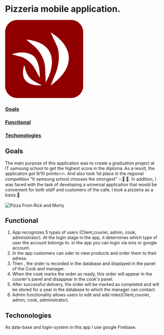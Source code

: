 # Pizzeria mobile application.

<img src="https://raw.githubusercontent.com/stranik28/Ometely/master/app/src/main/res/drawable-v24/icon_red.png" 
 width="255" height="255" alt ="Ometely Logo">

###  <a href="#goals"> Goals</a>
###  <a href="#functional"> Functional </a>
###  <a href="#techonologies"> Techonologies </a>
## <a name = "goals"> Goals </a>
The main purpose of this application was to create a graduation project at IT samsung school to get the highest score in the diploma.  As a result, the application got 9/10 points:fire::fire:.  And also took 1st place in the regional competition "It samsung school chooses the strongest" :boom::muscle: 🥇.  In addition, I was faced with the task of developing a universal application that would be convenient for both staff and customers of the cafe, I took a pizzeria as a basis.:pizza:
<br> <br>
![Pizza From Rick and Morty](https://i.imgur.com/ooOYzNE.gif)

## <a name ="functional"> Functional </a>
1. App recognizes 5 types of users (Client,courier, admin, cook, administrator). At the login stage in the app, it determines which type of user the account belongs to. In the app you can login via sms or google account.
2. In the app customers can oder to view products and order them to their adress.
3. Then , the order is recorded in the database and displayed in the panel of the Cook and manager.
4. When the cook marks the order as ready, this order will appear in the courier's panel and disappear in the cook's panel.
5. After successful delivery, the order will be marked as completed and will be stored for a year in the database to which the manager can contact.
6. Admin functionality allows users to edit and add roles(Client,courier, admin, cook, administrator).

## <a name ="techonologies"> Techonologies </a>
As data-base and login-system in this app I use google Firebase.


